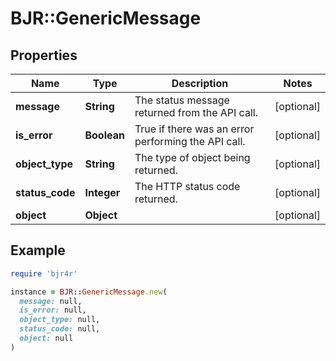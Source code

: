 # BJR::GenericMessage

## Properties

| Name | Type | Description | Notes |
| ---- | ---- | ----------- | ----- |
| **message** | **String** | The status message returned from the API call. | [optional] |
| **is_error** | **Boolean** | True if there was an error performing the API call. | [optional] |
| **object_type** | **String** | The type of object being returned. | [optional] |
| **status_code** | **Integer** | The HTTP status code returned. | [optional] |
| **object** | **Object** |  | [optional] |

## Example

```ruby
require 'bjr4r'

instance = BJR::GenericMessage.new(
  message: null,
  is_error: null,
  object_type: null,
  status_code: null,
  object: null
)
```

